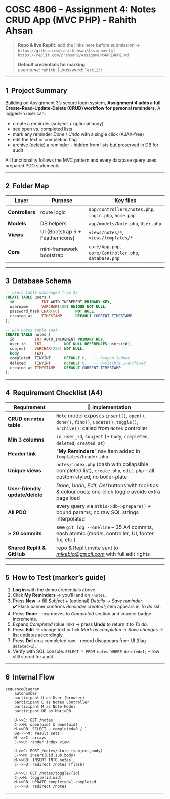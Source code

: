 # COSC 4806 – Assignment 4: Notes CRUD App (MVC PHP) - Rahith Ahsan

> **Repo & live Replit**: add the links here before submission → `https://github.com/rahithahsan/Assignment4`  |  `https://replit.com/@rahsan2/Assignment4#README.md`
>
> **Default credentials for marking**  
> *username*: `rahith`  |  *password*: `Test123!`

---

## 1  Project Summary
Building on Assignment 3’s secure login system, **Assignment 4 adds a full Create‑Read‑Update‑Delete (CRUD) workflow for personal reminders**.  A logged‑in user can:

* create a reminder (subject + optional body)
* see open vs. completed lists
* mark any reminder *Done* / *Undo* with a single click (AJAX‑free)
* edit the text or completion flag
* archive (delete) a reminder – hidden from lists but preserved in DB for audit

All functionality follows the MVC pattern and every database query uses prepared PDO statements.

---

## 2  Folder Map
| Layer | Purpose | Key files |
|-------|---------|-----------|
| **Controllers** | route logic | `app/controllers/notes.php`, `login.php`, `home.php` |
| **Models** | DB helpers | `app/models/Note.php`, `User.php` |
| **Views** | UI (Bootstrap 5 + Feather icons) | `views/notes/*`, `views/templates/*` |
| **Core** | mini‑framework bootstrap | `core/App.php`, `core/Controller.php`, `database.php` |

---

## 3  Database Schema
```sql
-- users table unchanged from A3
CREATE TABLE users (
  id            INT AUTO_INCREMENT PRIMARY KEY,
  username      VARCHAR(100) UNIQUE NOT NULL,
  password_hash CHAR(60)       NOT NULL,
  created_at    TIMESTAMP      DEFAULT CURRENT_TIMESTAMP
);

-- NEW notes table (A4)
CREATE TABLE notes (
  id         INT AUTO_INCREMENT PRIMARY KEY,
  user_id    INT          NOT NULL REFERENCES users(id),
  subject    VARCHAR(255) NOT NULL,
  body       TEXT,
  completed  TINYINT      DEFAULT 0,   -- 0=open 1=done
  deleted    TINYINT      DEFAULT 0,   -- 0=visible 1=archived
  created_at TIMESTAMP    DEFAULT CURRENT_TIMESTAMP
);
```

---

## 4  Requirement Checklist (A4)
| Requirement | 🚀 Implementation |
|-------------|------------------|
| **CRUD on `notes` table** | `Note` model exposes `insert()`, `open()`, `done()`, `find()`, `update()`, `toggle()`, `archive()`; called from `Notes` controller |
| **Min 3 columns** | `id`, `user_id`, `subject` (+ `body`, `completed`, `deleted`, `created_at`) |
| **Header link** | “**My Reminders**” nav item added in `templates/header.php` |
| **Unique views** | `notes/index.php` (dash with collapsible completed list), `create.php`, `edit.php` – all custom styled, no boiler‑plate |
| **User‑friendly update/delete** | *Done*, *Undo*, *Edit*, *Del* buttons with tool‑tips & colour cues; one‑click toggle avoids extra page load |
| **All PDO** | every query via `$this->db->prepare()` + bound params; no raw SQL strings interpolated |
| **≥ 20 commits** | see `git log --oneline` – 35 A4 commits, each atomic (model, controller, UI, footer fix, etc.) |
| **Shared Replit & GitHub** | repo & Replit invite sent to *mikebio@gmail.com* with full edit rights |

---

## 5  How to Test (marker’s guide)
1. **Log in** with the demo credentials above.  
2. Click **My Reminders** → you’ll land on `/notes`.
3. Press **New** → fill *Subject* + (optional) *Details* → *Save reminder*.<br>✔️ Flash banner confirms *Reminder created!*; item appears in *To do* list.
4. Press **Done** – row moves to *Completed* section and counter badge increments.
5. Expand *Completed* (blue link) → press **Undo** to return it to *To do*.
6. Press **Edit** → change text or tick *Mark as completed* → *Save changes* → list updates accordingly.
7. Press **Del** on a completed row – record disappears from UI (flag `deleted=1`).
8. Verify with SQL console: `SELECT * FROM notes WHERE deleted=1;` – row still stored for audit.

---

## 6  Internal Flow
```mermaid
sequenceDiagram
    autonumber
    participant U as User (browser)
    participant C as Notes Controller
    participant M as Note Model
    participant DB as MariaDB

    U->>C: GET /notes
    C->>M: open(uid) & done(uid)
    M->>DB: SELECT … completed=0 / 1
    DB-->>M: result sets
    M-->>C: arrays
    C->>U: render index view

    U->>C: POST /notes/store (subject,body)
    C->>M: insert(uid,sub,body)
    M->>DB: INSERT INTO notes …
    C-->>U: redirect /notes (flash)

    U->>C: GET /notes/toggle/{id}
    C->>M: toggle(id,uid)
    M->>DB: UPDATE completed=1-completed
    C-->>U: redirect /notes
```

---